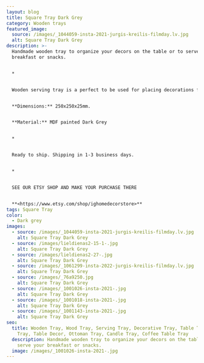 ```yaml
---
layout: blog
title: Square Tray Dark Grey
category: Wooden trays
featured_image:
  source: /images/_1044059-insta-2021-jurgis-kreilis-filmday.lv.jpg
  alt: Square Tray Dark Grey
description: >-
  Handmade wooden tray to organize your decors on the table or to serve your
  breakfast or snacks.


  *


  Wooden serving tray is a perfect to be used for placing decorations for any holidays- Easter, Advent time, Christmas. You can use it as a serving tray while you have your breakfast, an ottoman tray in your living room or as a candle or decoration holder on your bedside table.Also perfect housewarming, Birthday or Mother's Day gift.


  **Dimensions:** 250x250x25mm.


  **Material:** MDF painted Dark Grey


  *


  Ready to ship. Shipping in 1-3 business days.


  *


  SEE OUR ETSY SHOP AND MAKE YOUR PURCHASE THERE


  **<https://www.etsy.com/shop/ighomedecorstore>**
tags: Square Tray
color:
  - Dark grey
images:
  - source: /images/_1044059-insta-2021-jurgis-kreilis-filmday.lv.jpg
    alt: Square Tray Dark Grey
  - source: /images/lieldienas2-15-1-.jpg
    alt: Square Tray Dark Grey
  - source: /images/lieldienas2-27-.jpg
    alt: Square Tray Dark Grey
  - source: /images/_1061299-insta-2022-jurgis-kreilis-filmday.lv.jpg
    alt: Square Tray Dark Grey
  - source: /images/_76a9250.jpg
    alt: Square Tray Dark Grey
  - source: /images/_1001026-insta-2021-.jpg
    alt: Square Tray Dark Grey
  - source: /images/_1001018-insta-2021-.jpg
    alt: Square Tray Dark Grey
  - source: /images/_1001143-insta-2021-.jpg
    alt: Square Tray Dark Grey
seo:
  title: Wooden Tray, Wood Tray, Serving Tray, Decorative Tray, Table Tray, Tea
    Tray, Table Decor, Ottoman Tray, Candle Tray, Coffee Table Tray
  description: Handmade wooden tray to organize your decors on the table or to
    serve your breakfast or snacks.
  image: /images/_1001026-insta-2021-.jpg
---
```

